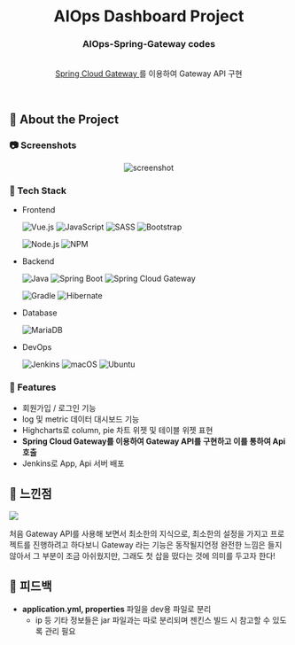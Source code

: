 <div align="center">

  <h1>AIOps Dashboard Project</h1>
  
  <p>
    <h3>
      AIOps-Spring-Gateway codes
    </h3>
    <br/>
    <a href="https://spring.io/projects/spring-cloud-gateway">
      Spring Cloud Gateway
    </a>
    <span>
      를 이용하여 Gateway API 구현
    </span>
  </p>
</div>

<br />

<!-- About the Project -->
## :star2: About the Project


<!-- Screenshots -->
### :camera: Screenshots

<div align="center"> 
  <img src="https://placehold.co/600x400?text=Your+Screenshot+here" alt="screenshot" />
</div>


<!-- TechStack -->
### :space_invader: Tech Stack

- Frontend

  ![Vue.js](https://img.shields.io/badge/vuejs-4FC08D.svg?style=flat-square&logo=vuedotjs&logoColor=white)
  ![JavaScript](https://img.shields.io/badge/javascript-F7DF1E.svg?style=flat-square&logo=javascript&logoColor=black)
  ![SASS](https://img.shields.io/badge/SASS-hotpink.svg?style=flat-square&logo=SASS&logoColor=white)
  ![Bootstrap](https://img.shields.io/badge/bootstrap-7952B3?style=flat-square&logo=bootstrap&logoColor=white)
  
  ![Node.js](https://img.shields.io/badge/node.js-339933?style=flat-square&logo=Node.js&logoColor=white)
  ![NPM](https://img.shields.io/badge/npm-CB3837.svg?style=flat-square&logo=npm&logoColor=white)
  
- Backend

  ![Java](https://img.shields.io/badge/java-%23ED8B00.svg?style=flat-square&logo=java&logoColor=white)
  ![Spring Boot](https://img.shields.io/badge/SpringBoot-%236DB33F.svg?style=flat-square&logo=springboot&logoColor=white)
  ![Spring Cloud Gateway](https://img.shields.io/badge/SpringCloudGateway-%236DB33F.svg?style=flat-square&logo=spring&logoColor=white)
  
  ![Gradle](https://img.shields.io/badge/gradle-02303A.svg?style=flat-square&logo=gradle&logoColor=white)
  ![Hibernate](https://img.shields.io/badge/hibernate-59666C.svg?style=flat-square&logo=hibernate&logoColor=white)

- Database

  ![MariaDB](https://img.shields.io/badge/mariadb-003545.svg?style=flat-square&logo=mariadb&logoColor=white)

- DevOps

  ![Jenkins](https://img.shields.io/badge/Jenkins-D24939?style=flat-square&logo=jenkins&logoColor=white)
  ![macOS](https://img.shields.io/badge/mac%20os-000000?style=flat-square&logo=macos&logoColor=white)
  ![Ubuntu](https://img.shields.io/badge/Ubuntu-E95420?style=flat-square&logo=ubuntu&logoColor=white)

<!-- Features -->
### :dart: Features

- 회원가입 / 로그인 기능
- log 및 metric 데이터 대시보드 기능
- Highcharts로 column, pie 차트 위젯 및 테이블 위젯 표현
- **Spring Cloud Gateway를 이용하여 Gateway API를 구현하고 이를 통하여 Api 호출**
- Jenkins로 App, Api 서버 배포

<!-- Contributing -->
## :wave: 느낀점

<a href="https://github.com/Louis3797/awesome-readme-template/graphs/contributors">
  <img src="https://contrib.rocks/image?repo=Louis3797/awesome-readme-template" />
</a>

처음 Gateway API를 사용해 보면서 최소한의 지식으로, 최소한의 설정을 가지고 프로젝트를 진행하려고 하다보니
Gateway 라는 기능은 동작될지언정 완전한 느낌은 들지 않아서 그 부분이 조금 아쉬웠지만,
그래도 첫 삽을 떴다는 것에 의미를 두고자 한다!

## :scroll: 피드백

- **application.yml, properties** 파일을 dev용 파일로 분리
  + ip 등 기타 정보들은 jar 파일과는 따로 분리되며 젠킨스 빌드 시 참고할 수 있도록 관리 필요
